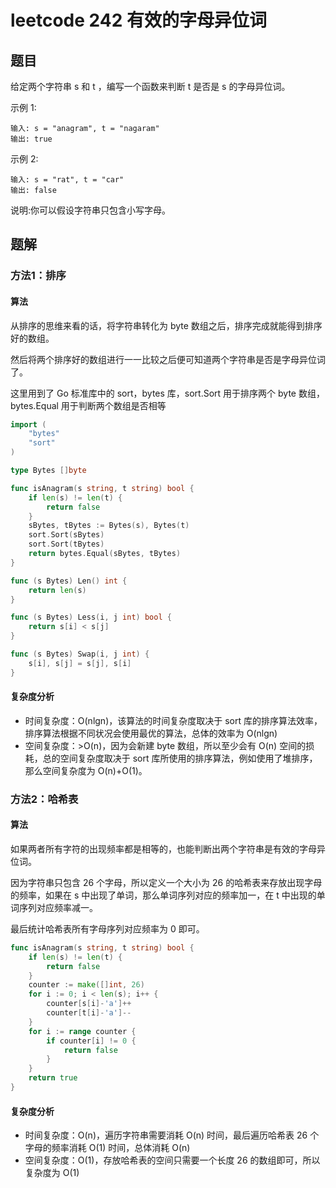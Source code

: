 # leetcode 242 有效的字母异位词

## 题目

给定两个字符串 s 和 t ，编写一个函数来判断 t 是否是 s 的字母异位词。

示例 1:
```text
输入: s = "anagram", t = "nagaram"
输出: true
```


示例 2:
```text
输入: s = "rat", t = "car"
输出: false
```

说明:你可以假设字符串只包含小写字母。

## 题解

### 方法1：排序

#### 算法

从排序的思维来看的话，将字符串转化为 byte 数组之后，排序完成就能得到排序好的数组。

然后将两个排序好的数组进行一一比较之后便可知道两个字符串是否是字母异位词了。

这里用到了 Go 标准库中的 sort，bytes 库，sort.Sort 用于排序两个 byte 数组，bytes.Equal 用于判断两个数组是否相等

```go
import (
	"bytes"
	"sort"
)

type Bytes []byte

func isAnagram(s string, t string) bool {
	if len(s) != len(t) {
		return false
	}
	sBytes, tBytes := Bytes(s), Bytes(t)
	sort.Sort(sBytes)
	sort.Sort(tBytes)
	return bytes.Equal(sBytes, tBytes)
}

func (s Bytes) Len() int {
	return len(s)
}

func (s Bytes) Less(i, j int) bool {
	return s[i] < s[j]
}

func (s Bytes) Swap(i, j int) {
	s[i], s[j] = s[j], s[i]
}
```

#### 复杂度分析

- 时间复杂度：O(nlgn)，该算法的时间复杂度取决于 sort 库的排序算法效率，排序算法根据不同状况会使用最优的算法，总体的效率为 O(nlgn)
- 空间复杂度：>O(n)，因为会新建 byte 数组，所以至少会有 O(n) 空间的损耗，总的空间复杂度取决于 sort 库所使用的排序算法，例如使用了堆排序，那么空间复杂度为 O(n)+O(1)。

### 方法2：哈希表

#### 算法

如果两者所有字符的出现频率都是相等的，也能判断出两个字符串是有效的字母异位词。

因为字符串只包含 26 个字母，所以定义一个大小为 26 的哈希表来存放出现字母的频率，如果在 s 中出现了单词，那么单词序列对应的频率加一，在 t 中出现的单词序列对应频率减一。

最后统计哈希表所有字母序列对应频率为 0 即可。

```go
func isAnagram(s string, t string) bool {
	if len(s) != len(t) {
		return false
	}
	counter := make([]int, 26)
	for i := 0; i < len(s); i++ {
		counter[s[i]-'a']++
		counter[t[i]-'a']--
	}
	for i := range counter {
		if counter[i] != 0 {
			return false
		}
	}
	return true
}
```

#### 复杂度分析

- 时间复杂度：O(n)，遍历字符串需要消耗 O(n) 时间，最后遍历哈希表 26 个字母的频率消耗 O(1) 时间，总体消耗 O(n)
- 空间复杂度：O(1)，存放哈希表的空间只需要一个长度 26 的数组即可，所以复杂度为 O(1)